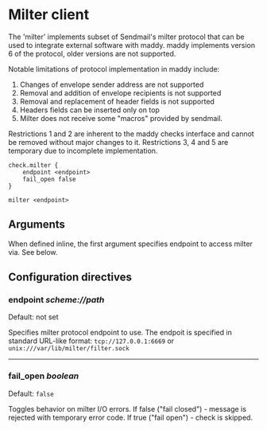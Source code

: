 # Milter client

The 'milter' implements subset of Sendmail's milter protocol that can be used
to integrate external software with maddy.
maddy implements version 6 of the protocol, older versions are
not supported.

Notable limitations of protocol implementation in maddy include:
1. Changes of envelope sender address are not supported
2. Removal and addition of envelope recipients is not supported
3. Removal and replacement of header fields is not supported
4. Headers fields can be inserted only on top
5. Milter does not receive some "macros" provided by sendmail.

Restrictions 1 and 2 are inherent to the maddy checks interface and cannot be
removed without major changes to it. Restrictions 3, 4 and 5 are temporary due to
incomplete implementation.

```
check.milter {
	endpoint <endpoint>
	fail_open false
}

milter <endpoint>
```

## Arguments

When defined inline, the first argument specifies endpoint to access milter
via. See below.

## Configuration directives

### endpoint _scheme://path_
Default: not set

Specifies milter protocol endpoint to use.
The endpoit is specified in standard URL-like format:
`tcp://127.0.0.1:6669` or `unix:///var/lib/milter/filter.sock`

---

### fail_open _boolean_
Default: `false`

Toggles behavior on milter I/O errors. If false ("fail closed") - message is
rejected with temporary error code. If true ("fail open") - check is skipped.

